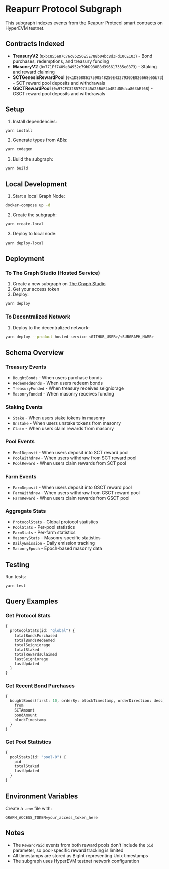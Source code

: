 # Reapurr Protocol Subgraph

This subgraph indexes events from the Reapurr Protocol smart contracts on HyperEVM testnet.

## Contracts Indexed

- **TreasuryV2** (`0xbC855e87C76c85256E5E788b04bc8d3Fd10CE103`) - Bond purchases, redemptions, and treasury funding
- **MasonryV2** (`0x771Ff7409e84952c79bD930BBd396617335e0873`) - Staking and reward claiming
- **SCTGenesisRewardPool** (`0x1D8688617590548250E4327930DE826668e65b73`) - SCT reward pool deposits and withdrawals
- **GSCTRewardPool** (`0x97CFC3285797545A25BAF4b4E2dDEdca863AEf68`) - GSCT reward pool deposits and withdrawals

## Setup

1. Install dependencies:
```bash
yarn install
```

2. Generate types from ABIs:
```bash
yarn codegen
```

3. Build the subgraph:
```bash
yarn build
```

## Local Development

1. Start a local Graph Node:
```bash
docker-compose up -d
```

2. Create the subgraph:
```bash
yarn create-local
```

3. Deploy to local node:
```bash
yarn deploy-local
```

## Deployment

### To The Graph Studio (Hosted Service)

1. Create a new subgraph on [The Graph Studio](https://studio.thegraph.com/)
2. Get your access token
3. Deploy:
```bash
yarn deploy
```

### To Decentralized Network

1. Deploy to the decentralized network:
```bash
yarn deploy --product hosted-service <GITHUB_USER>/<SUBGRAPH_NAME>
```

## Schema Overview

### Treasury Events
- `BoughtBonds` - When users purchase bonds
- `RedeemedBonds` - When users redeem bonds
- `TreasuryFunded` - When treasury receives seigniorage
- `MasonryFunded` - When masonry receives funding

### Staking Events
- `Stake` - When users stake tokens in masonry
- `Unstake` - When users unstake tokens from masonry
- `Claim` - When users claim rewards from masonry

### Pool Events
- `PoolDeposit` - When users deposit into SCT reward pool
- `PoolWithdraw` - When users withdraw from SCT reward pool
- `PoolReward` - When users claim rewards from SCT pool

### Farm Events
- `FarmDeposit` - When users deposit into GSCT reward pool
- `FarmWithdraw` - When users withdraw from GSCT reward pool
- `FarmReward` - When users claim rewards from GSCT pool

### Aggregate Stats
- `ProtocolStats` - Global protocol statistics
- `PoolStats` - Per-pool statistics
- `FarmStats` - Per-farm statistics
- `MasonryStats` - Masonry-specific statistics
- `DailyEmission` - Daily emission tracking
- `MasonryEpoch` - Epoch-based masonry data

## Testing

Run tests:
```bash
yarn test
```

## Query Examples

### Get Protocol Stats
```graphql
{
  protocolStats(id: "global") {
    totalBondsPurchased
    totalBondsRedeemed
    totalSeigniorage
    totalStaked
    totalRewardsClaimed
    lastSeigniorage
    lastUpdated
  }
}
```

### Get Recent Bond Purchases
```graphql
{
  boughtBonds(first: 10, orderBy: blockTimestamp, orderDirection: desc) {
    from
    SCTAmount
    bondAmount
    blockTimestamp
  }
}
```

### Get Pool Statistics
```graphql
{
  poolStats(id: "pool-0") {
    pid
    totalStaked
    lastUpdated
  }
}
```

## Environment Variables

Create a `.env` file with:
```
GRAPH_ACCESS_TOKEN=your_access_token_here
```

## Notes

- The `RewardPaid` events from both reward pools don't include the `pid` parameter, so pool-specific reward tracking is limited
- All timestamps are stored as BigInt representing Unix timestamps
- The subgraph uses HyperEVM testnet network configuration 